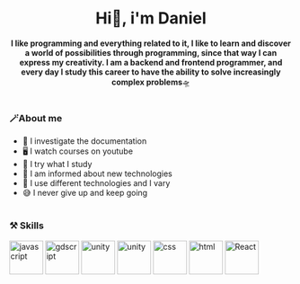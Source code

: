 <div align="center">
    <h1>Hi👋, i'm Daniel</h1>
</div>

<div align="center">
    <p><b>I like programming and everything related to it, I like to learn and discover a world of possibilities through programming, since that way I can express my creativity. I am a backend and frontend programmer, and every day I study this career to have the ability to solve increasingly complex problems</b>🛸</p>
  <a href="#">
    <img src="https://www.gifsanimados.org/data/media/562/linea-imagen-animada-0387.gif" border="0" width="100%" height="2px"/>
  </a>
</div>

### 🪄About me

- 📖 I investigate the documentation
- 🖥️ I watch courses on youtube
- 🧩 I try what I study
- 🔎 I am informed about new technologies
- 🎨 I use different technologies and I vary
- 😅 I never give up and keep going
  <a href="#">
    <img src="https://www.gifsanimados.org/data/media/562/linea-imagen-animada-0387.gif" border="0" width="100%" height="2px"/>
  </a>
### ⚒️ Skills

<div id="Skills">
    <a href="https://github.com/contexto01"><img src="https://upload.wikimedia.org/wikipedia/commons/6/6a/JavaScript-logo.png" alt="javascript" title="javascript" width="60px" height="60px"></a>
    <a href="https://github.com/contexto01"><img src="https://upload.wikimedia.org/wikipedia/commons/6/6a/Godot_icon.svg" alt="gdscript" title="gdscript" width="60px" height="60px"></a>
    <a href="https://github.com/contexto01"><img src="https://cdn.iconscout.com/icon/free/png-256/free-node-js-1-1174935.png?f=webp" alt="unity" title="unity" width="60px" height="60px"></a>
    <a href="https://github.com/contexto01"><img src="https://i.ibb.co/m6qzDxg/62e131df7fe3599fdd46ecb3.png" alt="unity" title="unity" width="60px" height="60px"></a>
    <a href="https://github.com/contexto01"><img src="https://i.postimg.cc/bNPQqqP7/pngwing-com-6.png" alt="css" title="css" width="60px" height="60px"></a>
    <a href="https://github.com/contexto01"><img src="https://cdn-icons-png.flaticon.com/512/174/174854.png" alt="html" title="html" width="60px" height="60px"></a>
    <a href="https://github.com/contexto01"><img src="https://upload.wikimedia.org/wikipedia/commons/thumb/4/47/React.svg/800px-React.svg.png" alt="React" title="React" width="60px" height="60px"></a>
</div>
